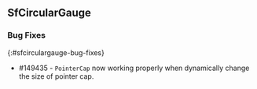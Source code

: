 ## SfCircularGauge

### Bug Fixes
{:#sfcirculargauge-bug-fixes}

* \#149435 - `PointerCap` now working properly when dynamically change the size of pointer cap.
